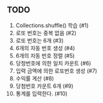 ## TODO
1. Collections.shuffle() 학습 (#1)
1. 로또 번호는 중복 없음 (#2)
1. 로또 번호는 6개 (#3)
1. 6개의 자동 번호 생성 (#4)
1. 6개의 자동 번호 정렬 (#5)
1. 당청번호에 의한 일치 카운트 (#6)
1. 입력 금액에 의한 로또번호 생성 (#7)
1. 수익률 게산 (#8)
1. 당첨번호 카운트 6개 (#9)
1. 통계를 입력한다. (#10)